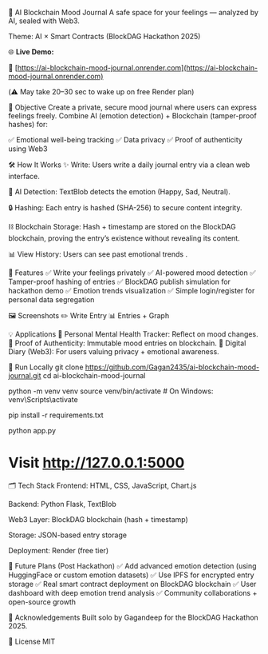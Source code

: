 🌱 AI Blockchain Mood Journal
A safe space for your feelings — analyzed by AI, sealed with Web3.

Theme: AI × Smart Contracts (BlockDAG Hackathon 2025)

 🌐 **Live Demo:**

🔗 [https://ai-blockchain-mood-journal.onrender.com](https://ai-blockchain-mood-journal.onrender.com)

(⚠️ May take 20–30 sec to wake up on free Render plan)

🎯 Objective
Create a private, secure mood journal where users can express feelings freely.
Combine AI (emotion detection) + Blockchain (tamper-proof hashes) for:

✅ Emotional well-being tracking
✅ Data privacy
✅ Proof of authenticity using Web3

🛠️ How It Works
✨ Write: Users write a daily journal entry via a clean web interface.

🧠 AI Detection: TextBlob detects the emotion (Happy, Sad, Neutral).

🔒 Hashing: Each entry is hashed (SHA-256) to secure content integrity.

⛓️ Blockchain Storage: Hash + timestamp are stored on the BlockDAG blockchain, proving the entry’s existence without revealing its content.

📊 View History: Users can see past emotional trends .

🌟 Features
✅ Write your feelings privately
✅ AI-powered mood detection
✅ Tamper-proof hashing of entries
✅ BlockDAG publish simulation for hackathon demo
✅ Emotion trends visualization
✅ Simple login/register for personal data segregation

🖼️ Screenshots
✏️ Write Entry	📊 Entries + Graph

💡 Applications
🌿 Personal Mental Health Tracker: Reflect on mood changes.
🔐 Proof of Authenticity: Immutable mood entries on blockchain.
📔 Digital Diary (Web3): For users valuing privacy + emotional awareness.

🚀 Run Locally
git clone https://github.com/Gagan2435/ai-blockchain-mood-journal.git
cd ai-blockchain-mood-journal

python -m venv venv
source venv/bin/activate  # On Windows: venv\Scripts\activate

pip install -r requirements.txt

python app.py
# Visit http://127.0.0.1:5000

🗂️ Tech Stack
Frontend: HTML, CSS, JavaScript, Chart.js

Backend: Python Flask, TextBlob

Web3 Layer: BlockDAG blockchain (hash + timestamp)

Storage: JSON-based entry storage

Deployment: Render (free tier)

🚧 Future Plans (Post Hackathon)
✅ Add advanced emotion detection (using HuggingFace or custom emotion datasets)
✅ Use IPFS for encrypted entry storage
✅ Real smart contract deployment on BlockDAG blockchain
✅ User dashboard with deep emotion trend analysis
✅ Community collaborations + open-source growth

🙌 Acknowledgements
Built solo by Gagandeep for the BlockDAG Hackathon 2025.

📜 License
MIT

